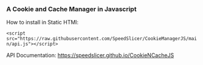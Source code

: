 ### A Cookie and Cache Manager in Javascript
How to install in Static HTMl:

``` <script src="https://raw.githubusercontent.com/SpeedSlicer/CookieManagerJS/main/api.js"></script> ```

API Documentation: https://speedslicer.github.io/CookieNCacheJS
